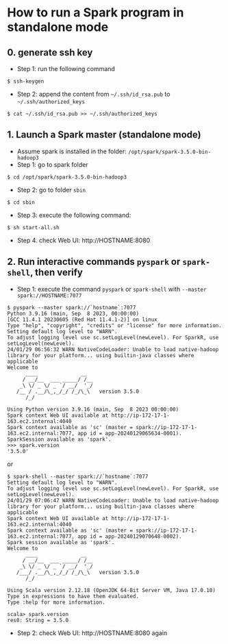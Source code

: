 # How to run a Spark program in standalone mode
## 0. generate ssh key
- Step 1: run the following command
```
$ ssh-keygen

```
- Step 2: append the content from `~/.ssh/id_rsa.pub` to `~/.ssh/authorized_keys`
```
$ cat ~/.ssh/id_rsa.pub >> ~/.ssh/authorized_keys 
```

## 1. Launch a Spark master (standalone mode)
- Assume spark is installed in the folder: `/opt/spark/spark-3.5.0-bin-hadoop3`
- Step 1: go to spark folder
```
$ cd /opt/spark/spark-3.5.0-bin-hadoop3
```
- Step 2: go to folder `sbin`
```
$ cd sbin
```
- Step 3: execute the following command:
```
$ sh start-all.sh
```
- Step 4. check Web UI: http://HOSTNAME:8080

## 2. Run interactive commands `pyspark` or `spark-shell`, then verify
- Step 1: execute the command `pyspark` or `spark-shell` with `--master spark://HOSTNAME:7077`
```
$ pyspark --master spark://`hostname`:7077
Python 3.9.16 (main, Sep  8 2023, 00:00:00) 
[GCC 11.4.1 20230605 (Red Hat 11.4.1-2)] on linux
Type "help", "copyright", "credits" or "license" for more information.
Setting default log level to "WARN".
To adjust logging level use sc.setLogLevel(newLevel). For SparkR, use setLogLevel(newLevel).
24/01/29 06:56:32 WARN NativeCodeLoader: Unable to load native-hadoop library for your platform... using builtin-java classes where applicable
Welcome to
      ____              __
     / __/__  ___ _____/ /__
    _\ \/ _ \/ _ `/ __/  '_/
   /__ / .__/\_,_/_/ /_/\_\   version 3.5.0
      /_/

Using Python version 3.9.16 (main, Sep  8 2023 00:00:00)
Spark context Web UI available at http://ip-172-17-1-163.ec2.internal:4040
Spark context available as 'sc' (master = spark://ip-172-17-1-163.ec2.internal:7077, app id = app-20240129065634-0001).
SparkSession available as 'spark'.
>>> spark.version
'3.5.0' 
```
or
```
$ spark-shell --master spark://`hostname`:7077
Setting default log level to "WARN".
To adjust logging level use sc.setLogLevel(newLevel). For SparkR, use setLogLevel(newLevel).
24/01/29 07:06:47 WARN NativeCodeLoader: Unable to load native-hadoop library for your platform... using builtin-java classes where applicable
Spark context Web UI available at http://ip-172-17-1-163.ec2.internal:4040
Spark context available as 'sc' (master = spark://ip-172-17-1-163.ec2.internal:7077, app id = app-20240129070648-0002).
Spark session available as 'spark'.
Welcome to
      ____              __
     / __/__  ___ _____/ /__
    _\ \/ _ \/ _ `/ __/  '_/
   /___/ .__/\_,_/_/ /_/\_\   version 3.5.0
      /_/
         
Using Scala version 2.12.18 (OpenJDK 64-Bit Server VM, Java 17.0.10)
Type in expressions to have them evaluated.
Type :help for more information.

scala> spark.version
res0: String = 3.5.0
```
- Step 2: check Web UI: http://HOSTNAME:8080 again
